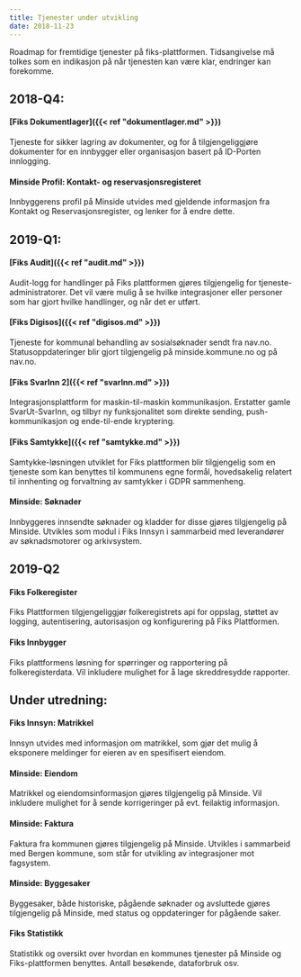 ```yaml
--- 
title: Tjenester under utvikling
date: 2018-11-23
--- 
```


Roadmap for fremtidige tjenester på fiks-plattformen. Tidsangivelse må tolkes som en indikasjon på når tjenesten kan være klar, endringer kan forekomme.

## 2018-Q4:
####  [Fiks Dokumentlager]({{< ref "dokumentlager.md" >}})
Tjeneste for sikker lagring av dokumenter, og for å tilgjengeliggjøre dokumenter for en innbygger eller organisasjon basert på ID-Porten innlogging.

####  Minside Profil: Kontakt- og reservasjonsregisteret
Innbyggerens profil på Minside utvides med gjeldende informasjon fra Kontakt og Reservasjonsregister, og lenker for å endre dette.

## 2019-Q1:
#### [Fiks Audit]({{< ref "audit.md" >}})
Audit-logg for handlinger på Fiks plattformen gjøres tilgjengelig for tjeneste-administratorer. Det vil være mulig å se hvilke integrasjoner eller personer som har gjort hvilke handlinger, og når det er utført.

#### [Fiks Digisos]({{< ref "digisos.md" >}})
Tjeneste for kommunal behandling av sosialsøknader sendt fra nav.no. Statusoppdateringer blir gjort tilgjengelig på minside.kommune.no og på nav.no.

#### [Fiks SvarInn 2]({{< ref "svarInn.md" >}})
Integrasjonsplattform for maskin-til-maskin kommunikasjon. Erstatter gamle SvarUt-SvarInn, og tilbyr ny funksjonalitet som direkte sending, push-kommunikasjon og ende-til-ende kryptering.

#### [Fiks Samtykke]({{< ref "samtykke.md" >}})
Samtykke-løsningen utviklet for Fiks plattformen blir tilgjengelig som en tjeneste som kan benyttes til kommunens egne formål, hovedsakelig relatert til innhenting og forvaltning av samtykker i GDPR sammenheng.

#### Minside: Søknader
Innbyggeres innsendte søknader og kladder for disse gjøres tilgjengelig på Minside. Utvikles som modul i Fiks Innsyn i sammarbeid med leverandører av søknadsmotorer og arkivsystem.

## 2019-Q2
#### Fiks Folkeregister
Fiks Plattformen tilgjengeliggjør folkeregistrets api for oppslag, støttet av logging, autentisering, autorisasjon og konfigurering på Fiks Plattformen.

#### Fiks Innbygger
Fiks plattformens løsning for spørringer og rapportering på folkeregisterdata. Vil inkludere mulighet for å lage skreddresydde rapporter.

## Under utredning:
#### Fiks Innsyn: Matrikkel
Innsyn utvides med informasjon om matrikkel, som gjør det mulig å eksponere meldinger for eieren av en spesifisert eiendom.

#### Minside: Eiendom
Matrikkel og eiendomsinformasjon gjøres tilgjengelig på Minside. Vil inkludere mulighet for å sende korrigeringer på evt. feilaktig informasjon.

#### Minside: Faktura
Faktura fra kommunen gjøres tilgjengelig på Minside. Utvikles i sammarbeid med Bergen kommune, som står for utvikling av integrasjoner mot fagsystem.

#### Minside: Byggesaker
Byggesaker, både historiske, pågående søknader og avsluttede gjøres tilgjengelig på Minside, med status og oppdateringer for pågående saker.

#### Fiks Statistikk
Statistikk og oversikt over hvordan en kommunes tjenester på Minside og Fiks-plattformen benyttes. Antall besøkende, dataforbruk osv.  
